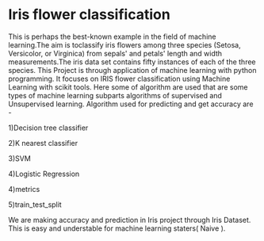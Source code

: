 
# Iris flower classification


This is perhaps the best-known example in the field of machine learning.The aim is toclassify iris flowers among three species (Setosa, Versicolor, or Virginica)
from sepals' and petals' length and width measurements.The iris data set contains fifty instances of each of the three species.
This Project is through application of machine learning with python programming. It focuses on IRIS flower classification using Machine Learning with scikit tools. Here some of algorithm are used that are some types of machine learning subparts algorithms of supervised and Unsupervised learning. Algorithm used for predicting and get accuracy are -

1)Decision tree classifier

2)K nearest classifier

3)SVM

4)Logistic Regression

4)metrics

5)train_test_split 

We are making accuracy and prediction in Iris project through Iris Dataset. This is easy and understable for machine learning staters( Naive ).

